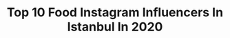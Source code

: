 ---
title: Top 10 Food Instagram Influencers In Istanbul In 2020
description: >-
  Find top food Instagram influencers in Istanbul in 2020. Most popular hashtags: #photography #turkey #baklava #istanbul.
platform: Instagram
profiles:
  - username: "filizaydinc"
    fullname: >-
      Filiz Aydinc
    location: "Turkey"
    followers: 140174
    engagement: 121
    commentsToLikes: 0.038736
    id: ck8tcx2q310ih0j78uv4lrp1k
    verified: false
    hashtags: "#eating, #lake, #birillant, #kiss"
  - username: "mehranrhz"
    fullname: >-
      Certified Event Decorater
    location: "Turkey"
    followers: 18207
    engagement: 701
    commentsToLikes: 0.040120
    id: ck9whhupmxxe80j78bt2ue802
    verified: false
    hashtags: "#yum, #donut, #haftseen, #strawberry"
  - username: "neyesekcom"
    fullname: >-
      Yemek İçmek Gezmek Lazım❗️
    location: "Turkey"
    followers: 38502
    engagement: 272
    commentsToLikes: 0.010689
    id: ck15pjdily6ay0i19zyxz0sz1
    verified: false
    hashtags: "#instagram, #sivas, #goodfood, #dallas"
  - username: "sercangeziyor"
    fullname: >-
      Youtuber | Yemek&Gezgin Seyyah
    location: "Turkey"
    followers: 186701
    engagement: 145
    commentsToLikes: 0.024860
    id: ck5q5cgx7s8va0i11g9666hss
    verified: false
    hashtags: "#sivask, #dessert, #istanbuldaneyenir, #foods"
  - username: "cairofoodiecouple"
    fullname: >-
      The Terzibashians 🇦🇲
    location: "Turkey"
    followers: 176323
    engagement: 59
    commentsToLikes: 0.073537
    id: ck0w1ccquin5u0i19z48ujtoa
    verified: false
    hashtags: "#babykivanc, #beach, #loveis, #pool"
  - username: "mertaltinisik_"
    fullname: >-
      Mert ALTINIŞIK
    location: "Turkey"
    followers: 302613
    engagement: 320
    commentsToLikes: 0.012605
    id: ck134rkdexuqa0i19zq3x19hk
    verified: false
    hashtags: "#roadtrip, #happy, #ootd, #turgutuyar"
  - username: "ucan_muhendis"
    fullname: >-
      Cansu Gül / Uçan Mühendis 🚀
    location: "Turkey"
    followers: 7577
    engagement: 2731
    commentsToLikes: 0.015917
    id: ck14kee85p46c0i1955tckvw0
    verified: false
    hashtags: "#asos, #italy, #galatada24, #capitolo"
  - username: "istanbulfood"
    fullname: >-
      Tuba Şatana
    location: "Turkey"
    followers: 36071
    engagement: 112
    commentsToLikes: 0.020003
    id: ck6uhfx3m8w5i0j71j846983c
    verified: true
    hashtags: "#evdenevarsa, #ironingfree, #athome, #evdeev"
  - username: "alyaminahome"
    fullname: >-
      İlknur Şenel
    location: "Turkey"
    followers: 76189
    engagement: 220
    commentsToLikes: 0.078500
    id: ck8t7m830hbja0j78bjm4qqb1
    verified: false
    hashtags: "#sofra, #cekilis, #mutfakgram, #tabletop"
  - username: "foodieeda"
    fullname: >-
      foodie eda
    location: "Turkey"
    followers: 3145
    engagement: 1137
    commentsToLikes: 0.090903
    id: ckaorijzyndqm0i78hy0w5zqq
    verified: false
    hashtags: "#menemen, #vanstapele, #bubbletealover, #icedtea"
---